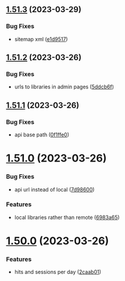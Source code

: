## [1.51.3](https://github.com/MihaiNueleanu/blog/compare/1.51.2...1.51.3) (2023-03-29)


### Bug Fixes

* sitemap xml ([e1d9517](https://github.com/MihaiNueleanu/blog/commit/e1d95174035d74735be7b7f37e710e5109182504))



## [1.51.2](https://github.com/MihaiNueleanu/blog/compare/1.51.1...1.51.2) (2023-03-26)


### Bug Fixes

* urls to libraries in admin pages ([5ddcb6f](https://github.com/MihaiNueleanu/blog/commit/5ddcb6f85dc41b710be37a181406b86e952d0242))



## [1.51.1](https://github.com/MihaiNueleanu/blog/compare/1.51.0...1.51.1) (2023-03-26)


### Bug Fixes

* api base path ([0f1ffe0](https://github.com/MihaiNueleanu/blog/commit/0f1ffe0ddc228fc85b26883caf640e12c17420f2))



# [1.51.0](https://github.com/MihaiNueleanu/blog/compare/1.50.0...1.51.0) (2023-03-26)


### Bug Fixes

* api url instead of local ([7d98600](https://github.com/MihaiNueleanu/blog/commit/7d98600bfe9955c5c6153110959be70c9a14b225))


### Features

* local libraries rather than remote ([6983a65](https://github.com/MihaiNueleanu/blog/commit/6983a65d7956253578cf6ef3ad444c9830016c6e))



# [1.50.0](https://github.com/MihaiNueleanu/blog/compare/1.49.0...1.50.0) (2023-03-26)


### Features

* hits and sessions per day ([2caab01](https://github.com/MihaiNueleanu/blog/commit/2caab01009566efa8a4bacf9ecbc6b4d08ca8338))



